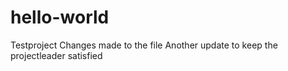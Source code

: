 # hello-world
Testproject
Changes made to the file
Another update to keep the projectleader satisfied
